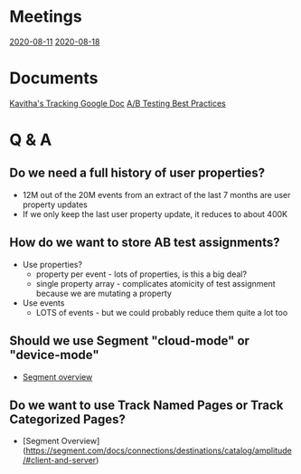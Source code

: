 <!-- TITLE: Amplitude Migration -->
<!-- SUBTITLE: A quick summary of Amplitude Migration -->

# Meetings
[2020-08-11](https://wiki.neighbor.com/engineering/growth/amplitude-migration/2020-08-11)
[2020-08-18](https://wiki.neighbor.com/engineering/growth/amplitude-migration/2020-08-18)

# Documents
[Kavitha's Tracking Google Doc](https://docs.google.com/spreadsheets/d/1VelXZKa1y9ZIM8we2viJ2xv9hrZ1B3xg77gVbvIgcvs/edit?usp=sharing)
[A/B Testing Best Practices](https://help.amplitude.com/hc/en-us/articles/115001580108-How-to-Analyze-A-B-Tests-Results-in-Amplitude)

# Q & A
## Do we need a full history of user properties?
 * 12M out of the 20M events from an extract of the last 7 months are user property updates
 * If we only keep the last user property update, it reduces to about 400K
## How do we want to store AB test assignments?
* Use properties?
	* property per event - lots of properties, is this a big deal?
	* single property array - complicates atomicity of test assignment because we are mutating a property 
* Use events
	* LOTS of events - but we could probably reduce them quite a lot too
## Should we use Segment "cloud-mode" or "device-mode"
* [Segment overview](https://segment.com/docs/connections/destinations/#connection-modes)

## Do we want to use Track Named Pages or Track Categorized Pages?
* [Segment Overview] (https://segment.com/docs/connections/destinations/catalog/amplitude/#client-and-server)